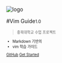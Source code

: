 <!-- _coverpage.md -->

![logo](_images/logo.jpg)

#Vim Guide<small>1.0<small>

>충북대학교 수업 프로젝트

- Markdown 기반의
- vim 학습 가이드


[GitHub](https://github.com/Kim-Juhyeong/Learn-Vim)
[Get Started](#Headline)
